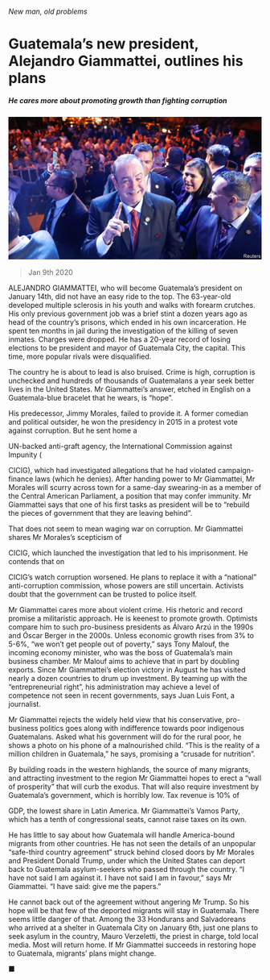 ###### New man, old problems

# Guatemala’s new president, Alejandro Giammattei, outlines his plans 

##### He cares more about promoting growth than fighting corruption 

![image](images/20200111_AMP002_0.jpg) 

> Jan 9th 2020 

ALEJANDRO GIAMMATTEI, who will become Guatemala’s president on January 14th, did not have an easy ride to the top. The 63-year-old developed multiple sclerosis in his youth and walks with forearm crutches. His only previous government job was a brief stint a dozen years ago as head of the country’s prisons, which ended in his own incarceration. He spent ten months in jail during the investigation of the killing of seven inmates. Charges were dropped. He has a 20-year record of losing elections to be president and mayor of Guatemala City, the capital. This time, more popular rivals were disqualified. 

The country he is about to lead is also bruised. Crime is high, corruption is unchecked and hundreds of thousands of Guatemalans a year seek better lives in the United States. Mr Giammattei’s answer, etched in English on a Guatemala-blue bracelet that he wears, is “hope”. 

His predecessor, Jimmy Morales, failed to provide it. A former comedian and political outsider, he won the presidency in 2015 in a protest vote against corruption. But he sent home a  

UN-backed anti-graft agency, the International Commission against Impunity ( 

CICIG), which had investigated allegations that he had violated campaign-finance laws (which he denies). After handing power to Mr Giammattei, Mr Morales will scurry across town for a same-day swearing-in as a member of the Central American Parliament, a position that may confer immunity. Mr Giammattei says that one of his first tasks as president will be to “rebuild the pieces of government that they are leaving behind”. 

That does not seem to mean waging war on corruption. Mr Giammattei shares Mr Morales’s scepticism of  

CICIG, which launched the investigation that led to his imprisonment. He contends that on  

CICIG’s watch corruption worsened. He plans to replace it with a “national” anti-corruption commission, whose powers are still uncertain. Activists doubt that the government can be trusted to police itself. 

Mr Giammattei cares more about violent crime. His rhetoric and record promise a militaristic approach. He is keenest to promote growth. Optimists compare him to such pro-business presidents as Álvaro Arzú in the 1990s and Óscar Berger in the 2000s. Unless economic growth rises from 3% to 5-6%, “we won’t get people out of poverty,” says Tony Malouf, the incoming economy minister, who was the boss of Guatemala’s main business chamber. Mr Malouf aims to achieve that in part by doubling exports. Since Mr Giammattei’s election victory in August he has visited nearly a dozen countries to drum up investment. By teaming up with the “entrepreneurial right”, his administration may achieve a level of competence not seen in recent governments, says Juan Luis Font, a journalist. 

Mr Giammattei rejects the widely held view that his conservative, pro-business politics goes along with indifference towards poor indigenous Guatemalans. Asked what his government will do for the rural poor, he shows a photo on his phone of a malnourished child. “This is the reality of a million children in Guatemala,” he says, promising a “crusade for nutrition”. 

By building roads in the western highlands, the source of many migrants, and attracting investment to the region Mr Giammattei hopes to erect a “wall of prosperity” that will curb the exodus. That will also require investment by Guatemala’s government, which is horribly low. Tax revenue is 10% of  

GDP, the lowest share in Latin America. Mr Giammattei’s Vamos Party, which has a tenth of congressional seats, cannot raise taxes on its own. 

He has little to say about how Guatemala will handle America-bound migrants from other countries. He has not seen the details of an unpopular “safe-third country agreement” struck behind closed doors by Mr Morales and President Donald Trump, under which the United States can deport back to Guatemala asylum-seekers who passed through the country. “I have not said I am against it. I have not said I am in favour,” says Mr Giammattei. “I have said: give me the papers.” 

He cannot back out of the agreement without angering Mr Trump. So his hope will be that few of the deported migrants will stay in Guatemala. There seems little danger of that. Among the 33 Hondurans and Salvadoreans who arrived at a shelter in Guatemala City on January 6th, just one plans to seek asylum in the country, Mauro Verzeletti, the priest in charge, told local media. Most will return home. If Mr Giammattei succeeds in restoring hope to Guatemala, migrants’ plans might change.  

■